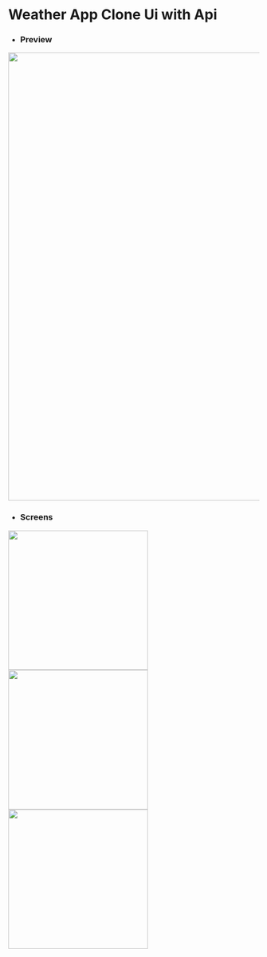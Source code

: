 # Weather App Clone Ui with Api
- ### Preview
<img src="https://user-images.githubusercontent.com/82768399/156051213-15107b29-f594-493b-8129-5ceaf5e859e9.png" width="900" >

- ### Screens
<img src="https://user-images.githubusercontent.com/82768399/156049927-6ea281ff-6f4c-43af-bf05-b5349decfbc2.gif" width="280" > <img src="https://user-images.githubusercontent.com/82768399/156050106-a7830167-2554-47a9-b329-1a879c8ad105.gif" width="280" > <img src="https://user-images.githubusercontent.com/82768399/156050216-b16b0274-162f-42c0-9b9e-dc64c4fb3685.gif" width="280" >